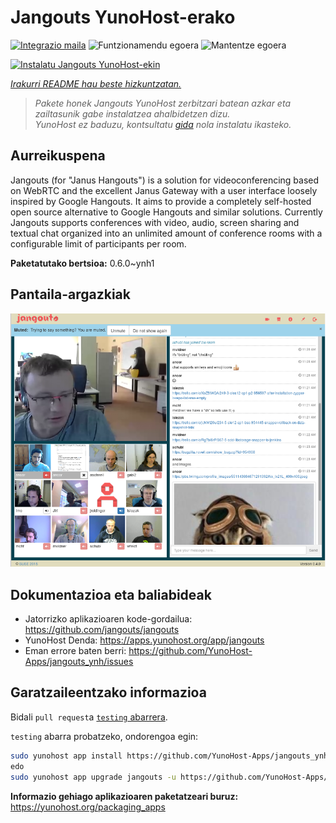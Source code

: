 <!--
Ohart ongi: README hau automatikoki sortu da <https://github.com/YunoHost/apps/tree/master/tools/readme_generator>ri esker
EZ editatu eskuz.
-->

# Jangouts YunoHost-erako

[![Integrazio maila](https://apps.yunohost.org/badge/integration/jangouts)](https://ci-apps.yunohost.org/ci/apps/jangouts/)
![Funtzionamendu egoera](https://apps.yunohost.org/badge/state/jangouts)
![Mantentze egoera](https://apps.yunohost.org/badge/maintained/jangouts)

[![Instalatu Jangouts YunoHost-ekin](https://install-app.yunohost.org/install-with-yunohost.svg)](https://install-app.yunohost.org/?app=jangouts)

*[Irakurri README hau beste hizkuntzatan.](./ALL_README.md)*

> *Pakete honek Jangouts YunoHost zerbitzari batean azkar eta zailtasunik gabe instalatzea ahalbidetzen dizu.*  
> *YunoHost ez baduzu, kontsultatu [gida](https://yunohost.org/install) nola instalatu ikasteko.*

## Aurreikuspena

Jangouts (for "Janus Hangouts") is a solution for videoconferencing based on WebRTC and the excellent Janus Gateway with a user interface loosely inspired by Google Hangouts. It aims to provide a completely self-hosted open source alternative to Google Hangouts and similar solutions. Currently Jangouts supports conferences with video, audio, screen sharing and textual chat organized into an unlimited amount of conference rooms with a configurable limit of participants per room.


**Paketatutako bertsioa:** 0.6.0~ynh1

## Pantaila-argazkiak

![Jangouts(r)en pantaila-argazkia](./doc/screenshots/screenshot.png)

## Dokumentazioa eta baliabideak

- Jatorrizko aplikazioaren kode-gordailua: <https://github.com/jangouts/jangouts>
- YunoHost Denda: <https://apps.yunohost.org/app/jangouts>
- Eman errore baten berri: <https://github.com/YunoHost-Apps/jangouts_ynh/issues>

## Garatzaileentzako informazioa

Bidali `pull request`a [`testing` abarrera](https://github.com/YunoHost-Apps/jangouts_ynh/tree/testing).

`testing` abarra probatzeko, ondorengoa egin:

```bash
sudo yunohost app install https://github.com/YunoHost-Apps/jangouts_ynh/tree/testing --debug
edo
sudo yunohost app upgrade jangouts -u https://github.com/YunoHost-Apps/jangouts_ynh/tree/testing --debug
```

**Informazio gehiago aplikazioaren paketatzeari buruz:** <https://yunohost.org/packaging_apps>
